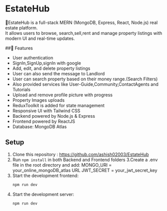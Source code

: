 # EstateHub

🏡EstateHub is a full-stack MERN (MongoDB, Express, React, Node.js) real estate platform.  
It allows users to browse, search,sell,rent and manage property listings with modern UI and real-time updates.

##🚀 Features
- User authentication
- SignIn,SignUp,signIn with google
- Add, edit, and delete property listings
- User can also send the message to Landlord
- User can search property based on their money range.(Search Filters)
- Also provided services like  User-Guide,Community,ContactAgents and Tutorials
- Upload and remove profile picture with progress 
- Property Images uploads
- ReduxToolkit is added for state management
- Responsive UI with Tailwind CSS
- Backend powered by Node.js & Express
- Frontend powered by ReactJS
- Database: MongoDB Atlas

## Setup
1. Clone this repository : https://github.com/ashish02003/EstateHub
2. Run `npm install` in both Backend and Frontend folders
3.Create a .env file in the root directory and add:
          MONGO_URI = your_online_mongoDB_atlas URL
         JWT_SECRET = your_jwt_secret_key
4. Start the development frontend:
   ```bash
   npm run dev

5. Start the development server:
   ```bash
   npm run dev
